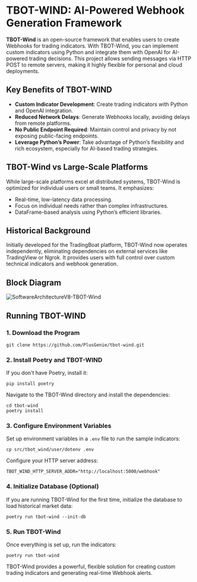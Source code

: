 
# TBOT-WIND: AI-Powered Webhook Generation Framework

**TBOT-Wind** is an open-source framework that enables users to create Webhooks for trading indicators. With TBOT-Wind, you can implement custom indicators using Python and integrate them with OpenAI for AI-powered trading decisions. This project allows sending messages via HTTP POST to remote servers, making it highly flexible for personal and cloud deployments.

## Key Benefits of TBOT-WIND
- **Custom Indicator Development**: Create trading indicators with Python and OpenAI integration.
- **Reduced Network Delays**: Generate Webhooks locally, avoiding delays from remote platforms.
- **No Public Endpoint Required**: Maintain control and privacy by not exposing public-facing endpoints.
- **Leverage Python’s Power**: Take advantage of Python’s flexibility and rich ecosystem, especially for AI-based trading strategies.

## TBOT-Wind vs Large-Scale Platforms
While large-scale platforms excel at distributed systems, TBOT-Wind is optimized for individual users or small teams. It emphasizes:
- Real-time, low-latency data processing.
- Focus on individual needs rather than complex infrastructures.
- DataFrame-based analysis using Python’s efficient libraries.

## Historical Background
Initially developed for the TradingBoat platform, TBOT-Wind now operates independently, eliminating dependencies on external services like TradingView or Ngrok. It provides users with full control over custom technical indicators and webhook generation.

## Block Diagram
![SoftwareArchitectureV8-TBOT-Wind](https://github.com/user-attachments/assets/9589c613-989a-486e-9b58-fd52143b5b7b)

## Running TBOT-WIND

### 1. Download the Program
```
git clone https://github.com/PlusGenie/tbot-wind.git
```

### 2. Install Poetry and TBOT-WIND
If you don't have Poetry, install it:
```
pip install poetry
```

Navigate to the TBOT-Wind directory and install the dependencies:
```
cd tbot-wind
poetry install
```

### 3. Configure Environment Variables
Set up environment variables in a `.env` file to run the sample indicators:
```
cp src/tbot_wind/user/dotenv .env
```

Configure your HTTP server address:
```
TBOT_WIND_HTTP_SERVER_ADDR="http://localhost:5000/webhook"
```

### 4. Initialize Database (Optional)
If you are running TBOT-Wind for the first time, initialize the database to load historical market data:
```
poetry run tbot-wind --init-db
```

### 5. Run TBOT-Wind
Once everything is set up, run the indicators:
```
poetry run tbot-wind
```

TBOT-Wind provides a powerful, flexible solution for creating custom trading indicators and generating real-time Webhook alerts.
